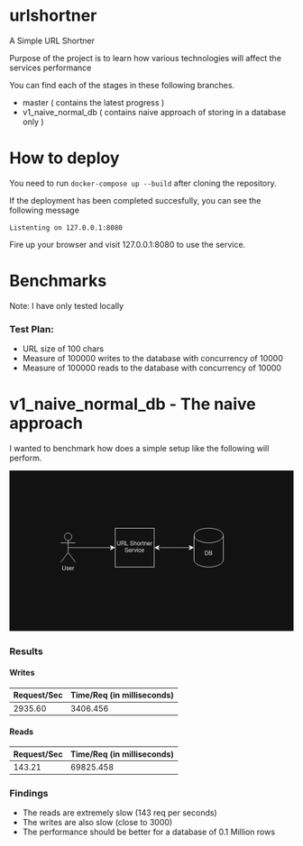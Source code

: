 # urlshortner
A Simple URL Shortner

Purpose of the project is to learn how various technologies will affect the services performance

You can find each of the stages in these following branches.

- master ( contains the latest progress )
- v1_naive_normal_db ( contains naive approach of storing in a database only )

# How to deploy

You need to run `docker-compose up --build` after cloning the repository.

If the deployment has been completed succesfully, you can see the following message
```
Listenting on 127.0.0.1:8080
```

Fire up your browser and visit 127.0.0.1:8080 to use the service.

# Benchmarks
Note: I have only tested locally

### Test Plan:
- URL size of 100 chars
- Measure of 100000 writes to the database with concurrency of 10000
- Measure of 100000 reads to the database with concurrency of 10000

# v1_naive_normal_db - The naive approach

I wanted to benchmark how does a simple setup like the following will perform. 

![Image for naive approach](./assets/v1_naive_normal_db.png "Naive approach")

### Results

#### Writes
| Request/Sec | Time/Req  (in milliseconds) |
|-------------|-----------------------------|
| 2935.60     | 3406.456                    |


#### Reads
| Request/Sec | Time/Req  (in milliseconds) |
|-------------|-----------------------------|
|143.21       |  69825.458                  |

### Findings
- The reads are extremely slow (143 req per seconds)
- The writes are also slow (close to 3000)
- The performance should be better for a database of 0.1 Million rows
